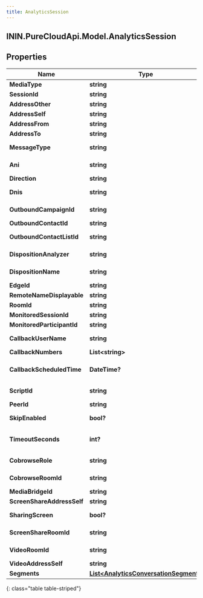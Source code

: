 ```yaml
---
title: AnalyticsSession
---
```

## ININ.PureCloudApi.Model.AnalyticsSession

## Properties

|Name | Type | Description | Notes|
|------------ | ------------- | ------------- | -------------|
| **MediaType** | **string** | The session media type | [optional] |
| **SessionId** | **string** | The unique identifier of this session | [optional] |
| **AddressOther** | **string** |  | [optional] |
| **AddressSelf** | **string** |  | [optional] |
| **AddressFrom** | **string** |  | [optional] |
| **AddressTo** | **string** |  | [optional] |
| **MessageType** | **string** | Message type for messaging services such as sms | [optional] |
| **Ani** | **string** | Automatic Number Identification (caller&#39;s number) | [optional] |
| **Direction** | **string** | Direction | [optional] |
| **Dnis** | **string** | Automatic Number Identification (caller&#39;s number) | [optional] |
| **OutboundCampaignId** | **string** | (Dialer) Unique identifier of the outbound campaign | [optional] |
| **OutboundContactId** | **string** | (Dialer) Unique identifier of the contact | [optional] |
| **OutboundContactListId** | **string** | (Dialer) Unique identifier of the contact list that this contact belongs to | [optional] |
| **DispositionAnalyzer** | **string** | (Dialer) Unique identifier of the contact list that this contact belongs to | [optional] |
| **DispositionName** | **string** | (Dialer) Result of the analysis (for example disposition.classification.callable.machine)  | [optional] |
| **EdgeId** | **string** | Unique identifier of the edge device | [optional] |
| **RemoteNameDisplayable** | **string** |  | [optional] |
| **RoomId** | **string** | Unique identifier for the room | [optional] |
| **MonitoredSessionId** | **string** | The sessionID being monitored | [optional] |
| **MonitoredParticipantId** | **string** |  | [optional] |
| **CallbackUserName** | **string** | The name of the user requesting a call back | [optional] |
| **CallbackNumbers** | **List&lt;string&gt;** | List of numbers to callback | [optional] |
| **CallbackScheduledTime** | **DateTime?** | Scheduled callback date/time. Date time is represented as an ISO-8601 string. For example: yyyy-MM-ddTHH:mm:ss.SSSZ | [optional] |
| **ScriptId** | **string** | Scheduled callback date/time, Date time is represented as an ISO-8601 string.  | [optional] |
| **PeerId** | **string** | A unique identifier for a peer | [optional] |
| **SkipEnabled** | **bool?** | (Dialer) Whether the agent can skip the dialer contact | [optional] |
| **TimeoutSeconds** | **int?** | The number of seconds before PureCloud begins the call for a call back. 0 disables automatic calling | [optional] |
| **CobrowseRole** | **string** | Describe side of the cobrowse (sharer or viewer) | [optional] |
| **CobrowseRoomId** | **string** | A unique identifier for a PureCloud Cobrowse room. | [optional] |
| **MediaBridgeId** | **string** |  | [optional] |
| **ScreenShareAddressSelf** | **string** | Direct ScreenShare address | [optional] |
| **SharingScreen** | **bool?** | Flag determining if screenShare is started or not (true/false) | [optional] |
| **ScreenShareRoomId** | **string** | A unique identifier for a PureCloud ScreenShare room. | [optional] |
| **VideoRoomId** | **string** | A unique identifier for a PureCloud video room. | [optional] |
| **VideoAddressSelf** | **string** | Direct Video address | [optional] |
| **Segments** | [**List&lt;AnalyticsConversationSegment&gt;**](AnalyticsConversationSegment.html) | List of segments for this session | [optional] |
{: class="table table-striped"}


